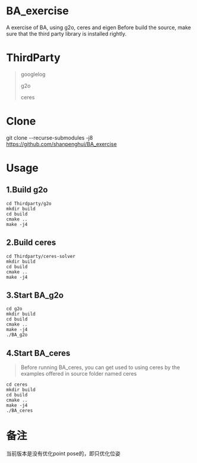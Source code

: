 # BA_exercise
A exercise of BA, using g2o, ceres and eigen
Before build the source, make sure that the third party library is installed rightly.

# ThirdParty
>googlelog
>
>g2o
>
>ceres

# Clone
git clone --recurse-submodules -j8 https://github.com/shanpenghui/BA_exercise

# Usage

## 1.Build g2o
```
cd Thirdparty/g2o
mkdir build
cd build
cmake ..
make -j4
```

## 2.Build ceres
```
cd Thirdparty/ceres-solver
mkdir build
cd build
cmake ..
make -j4
```

## 3.Start BA_g2o
```
cd g2o
mkdir build
cd build
cmake ..
make -j4
./BA_g2o
```

## 4.Start BA_ceres
>Before running BA_ceres, you can get used to using ceres by the examples offered in source folder named ceres
```
cd ceres
mkdir build
cd build
cmake ..
make -j4
./BA_ceres
```

# 备注

当前版本是没有优化point pose的，即只优化位姿

